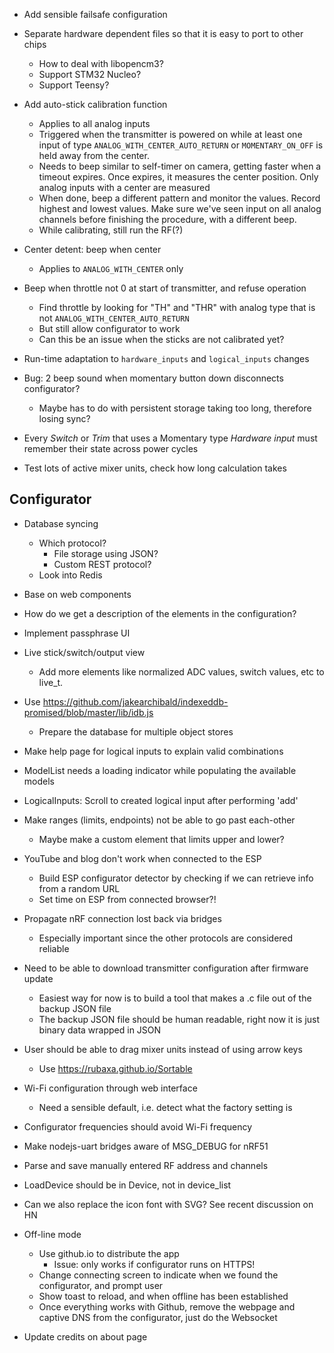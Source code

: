 
- Add sensible failsafe configuration

- Separate hardware dependent files so that it is easy to port to other chips
  - How to deal with libopencm3?
  - Support STM32 Nucleo?
  - Support Teensy?

- Add auto-stick calibration function
    - Applies to all analog inputs
    - Triggered when the transmitter is powered on while at least one input
      of type `ANALOG_WITH_CENTER_AUTO_RETURN` or `MOMENTARY_ON_OFF` is
      held away from the center.
    - Needs to beep similar to self-timer on camera, getting faster when a
      timeout expires. Once expires, it measures the center position.
      Only analog inputs with a center are measured
    - When done, beep a different pattern and monitor the values. Record highest
      and lowest values. Make sure we've seen input on all analog channels
      before finishing the procedure, with a different beep.
    - While calibrating, still run the RF(?)

- Center detent: beep when center
  - Applies to `ANALOG_WITH_CENTER` only

- Beep when throttle not 0 at start of transmitter, and refuse operation
  - Find throttle by looking for "TH" and "THR" with analog type that is not `ANALOG_WITH_CENTER_AUTO_RETURN`
  - But still allow configurator to work
  - Can this be an issue when the sticks are not calibrated yet?

- Run-time adaptation to `hardware_inputs` and `logical_inputs` changes

- Bug: 2 beep sound when momentary button down disconnects configurator?
  - Maybe has to do with persistent storage taking too long, therefore losing sync?

- Every *Switch* or *Trim* that uses a Momentary type *Hardware input* must remember their state across power cycles

- Test lots of active mixer units, check how long calculation takes


## Configurator
- Database syncing
  - Which protocol?
    - File storage using JSON?
    - Custom REST protocol?
  - Look into Redis

- Base on web components

- How do we get a description of the elements in the configuration?

- Implement passphrase UI

- Live stick/switch/output view
  - Add more elements like normalized ADC values, switch values, etc to live_t.

- Use https://github.com/jakearchibald/indexeddb-promised/blob/master/lib/idb.js
  - Prepare the database for multiple object stores

- Make help page for logical inputs to explain valid combinations

- ModelList needs a loading indicator while populating the available models

- LogicalInputs: Scroll to created logical input after performing 'add'

- Make ranges (limits, endpoints) not be able to go past each-other
  - Maybe make a custom element that limits upper and lower?

- YouTube and blog don't work when connected to the ESP
  - Build ESP configurator detector by checking if we can retrieve info from a random URL
  - Set time on ESP from connected browser?!

- Propagate nRF connection lost back via bridges
  - Especially important since the other protocols are considered reliable

- Need to be able to download transmitter configuration after firmware update
  - Easiest way for now is to build a tool that makes a .c file out of the backup JSON file
  - The backup JSON file should be human readable, right now it is just binary data wrapped in JSON

- User should be able to drag mixer units instead of using arrow keys
  - Use https://rubaxa.github.io/Sortable

- Wi-Fi configuration through web interface
  - Need a sensible default, i.e. detect what the factory setting is
- Configurator frequencies should avoid Wi-Fi frequency

- Make nodejs-uart bridges aware of MSG_DEBUG for nRF51

- Parse and save manually entered RF address and channels

- LoadDevice should be in Device, not in device_list

- Can we also replace the icon font with SVG? See recent discussion on HN

- Off-line mode
  - Use github.io to distribute the app
    - Issue: only works if configurator runs on HTTPS!
  - Change connecting screen to indicate when we found the configurator, and prompt user
  - Show toast to reload, and when offline has been established
  - Once everything works with Github, remove the webpage and captive DNS from the configurator, just do the Websocket

- Update credits on about page
